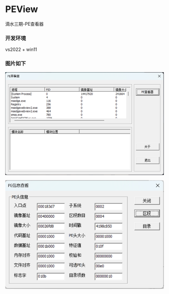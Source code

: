 # PEView
滴水三期-PE查看器

### 开发环境

vs2022 + win11

### 图片如下

![image](images/1.png)

![image](images/2.png)